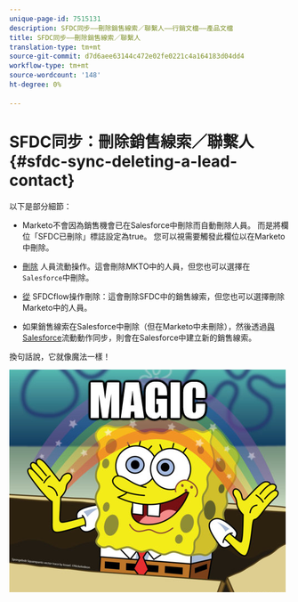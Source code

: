 ```yaml
---
unique-page-id: 7515131
description: SFDC同步——刪除銷售線索／聯繫人——行銷文檔——產品文檔
title: SFDC同步——刪除銷售線索／聯繫人
translation-type: tm+mt
source-git-commit: d7d6aee63144c472e02fe0221c4a164183d04dd4
workflow-type: tm+mt
source-wordcount: '148'
ht-degree: 0%

---
```



# SFDC同步：刪除銷售線索／聯繫人{#sfdc-sync-deleting-a-lead-contact}

以下是部分細節：

* Marketo不會因為銷售機會已在Salesforce中刪除而自動刪除人員。 而是將欄位「SFDC已刪除」標誌設定為true。 您可以視需要觸發此欄位以在Marketo中刪除。
* [刪除](../../../../product-docs/core-marketo-concepts/smart-campaigns/flow-actions/delete-person.md) 人員流動操作。這會刪除MKTO中的人員，但您也可以選擇在`Salesforce`中刪除。

* [從](../../../../product-docs/core-marketo-concepts/smart-campaigns/salesforce-flow-actions/delete-person-from-sfdc.md) SFDCflow操作刪除：這會刪除SFDC中的銷售線索，但您也可以選擇刪除Marketo中的人員。
* 如果銷售線索在Salesforce中刪除（但在Marketo中未刪除），然後透過[與Salesforce](../../../../product-docs/core-marketo-concepts/smart-campaigns/salesforce-flow-actions/sync-person-to-sfdc.md)流動動作同步，則會在Salesforce中建立新的銷售線索。

換句話說，它就像魔法一樣！

![—](assets/image2015-5-20-15-3a3-3a27.png)

